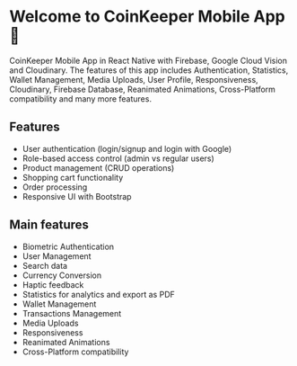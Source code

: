 # Welcome to CoinKeeper Mobile App 👋

CoinKeeper Mobile App in React Native with Firebase, Google Cloud Vision and Cloudinary. The features of this app includes Authentication, Statistics, Wallet Management, Media Uploads, User Profile, Responsiveness, Cloudinary, Firebase Database, Reanimated Animations, Cross-Platform compatibility and many more features.

## Features

- User authentication (login/signup and login with Google)
- Role-based access control (admin vs regular users)
- Product management (CRUD operations)
- Shopping cart functionality
- Order processing
- Responsive UI with Bootstrap

## Main features

- Biometric Authentication
- User Management
- Search data
- Currency Conversion
- Haptic feedback
- Statistics for analytics and export as PDF
- Wallet Management
- Transactions Management
- Media Uploads
- Responsiveness
- Reanimated Animations
- Cross-Platform compatibility

